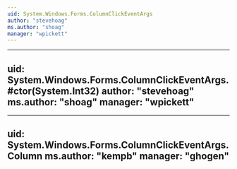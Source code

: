 ```yaml
---
uid: System.Windows.Forms.ColumnClickEventArgs
author: "stevehoag"
ms.author: "shoag"
manager: "wpickett"
---
```


---
uid: System.Windows.Forms.ColumnClickEventArgs.#ctor(System.Int32)
author: "stevehoag"
ms.author: "shoag"
manager: "wpickett"
---

---
uid: System.Windows.Forms.ColumnClickEventArgs.Column
ms.author: "kempb"
manager: "ghogen"
---
